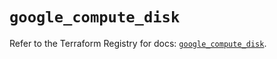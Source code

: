 # `google_compute_disk`

Refer to the Terraform Registry for docs: [`google_compute_disk`](https://registry.terraform.io/providers/hashicorp/google-beta/5.25.0/docs/resources/google_compute_disk).
